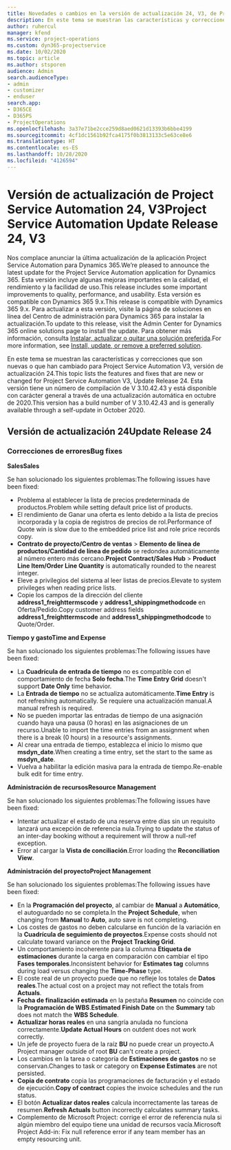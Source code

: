 ```yaml
---
title: Novedades o cambios en la versión de actualización 24, V3, de Project Service Automation
description: En este tema se muestran las características y correcciones que están disponibles en la versión de actualización 24, V3, de Project Service Automation.
author: ruhercul
manager: kfend
ms.service: project-operations
ms.custom: dyn365-projectservice
ms.date: 10/02/2020
ms.topic: article
ms.author: stsporen
audience: Admin
search.audienceType:
- admin
- customizer
- enduser
search.app:
- D365CE
- D365PS
- ProjectOperations
ms.openlocfilehash: 3a37e71be2cce259d8aed0621d13393b6bbe4199
ms.sourcegitcommit: 4cf1dc1561b92fca4175f0b3813133c5e63ce8e6
ms.translationtype: HT
ms.contentlocale: es-ES
ms.lasthandoff: 10/28/2020
ms.locfileid: "4126594"
---
```

# <a name="project-service-automation-update-release-24-v3"></a><span data-ttu-id="a6fcd-103">Versión de actualización de Project Service Automation 24, V3</span><span class="sxs-lookup"><span data-stu-id="a6fcd-103">Project Service Automation Update Release 24, V3</span></span>

<span data-ttu-id="a6fcd-104">Nos complace anunciar la última actualización de la aplicación Project Service Automation para Dynamics 365.</span><span class="sxs-lookup"><span data-stu-id="a6fcd-104">We’re pleased to announce the latest update for the Project Service Automation application for Dynamics 365.</span></span> <span data-ttu-id="a6fcd-105">Esta versión incluye algunas mejoras importantes en la calidad, el rendimiento y la facilidad de uso.</span><span class="sxs-lookup"><span data-stu-id="a6fcd-105">This release includes some important improvements to quality, performance, and usability.</span></span> <span data-ttu-id="a6fcd-106">Esta versión es compatible con Dynamics 365 9.x.</span><span class="sxs-lookup"><span data-stu-id="a6fcd-106">This release is compatible with Dynamics 365 9.x.</span></span> <span data-ttu-id="a6fcd-107">Para actualizar a esta versión, visite la página de soluciones en línea del Centro de administración para Dynamics 365 para instalar la actualización.</span><span class="sxs-lookup"><span data-stu-id="a6fcd-107">To update to this release, visit the Admin Center for Dynamics 365 online solutions page to install the update.</span></span> <span data-ttu-id="a6fcd-108">Para obtener más información, consulta [Instalar, actualizar o quitar una solución preferida](https://docs.microsoft.com/power-platform/admin/install-remove-preferred-solution).</span><span class="sxs-lookup"><span data-stu-id="a6fcd-108">For more information, see [Install, update, or remove a preferred solution](https://docs.microsoft.com/power-platform/admin/install-remove-preferred-solution).</span></span>

<span data-ttu-id="a6fcd-109">En este tema se muestran las características y correcciones que son nuevas o que han cambiado para Project Service Automation V3, versión de actualización 24.</span><span class="sxs-lookup"><span data-stu-id="a6fcd-109">This topic lists the features and fixes that are new or changed for Project Service Automation V3, Update Release 24.</span></span> <span data-ttu-id="a6fcd-110">Esta versión tiene un número de compilación de V 3.10.42.43 y está disponible con carácter general a través de una actualización automática en octubre de 2020.</span><span class="sxs-lookup"><span data-stu-id="a6fcd-110">This version has a build number of V 3.10.42.43 and is generally available through a self-update in October 2020.</span></span>

## <a name="update-release-24"></a><span data-ttu-id="a6fcd-111">Versión de actualización 24</span><span class="sxs-lookup"><span data-stu-id="a6fcd-111">Update Release 24</span></span>

### <a name="bug-fixes"></a><span data-ttu-id="a6fcd-112">Correcciones de errores</span><span class="sxs-lookup"><span data-stu-id="a6fcd-112">Bug fixes</span></span>

<span data-ttu-id="a6fcd-113">**Sales**</span><span class="sxs-lookup"><span data-stu-id="a6fcd-113">**Sales**</span></span>

<span data-ttu-id="a6fcd-114">Se han solucionado los siguientes problemas:</span><span class="sxs-lookup"><span data-stu-id="a6fcd-114">The following issues have been fixed:</span></span>

- <span data-ttu-id="a6fcd-115">Problema al establecer la lista de precios predeterminada de productos.</span><span class="sxs-lookup"><span data-stu-id="a6fcd-115">Problem while setting default price list of products.</span></span>
- <span data-ttu-id="a6fcd-116">El rendimiento de Ganar una oferta es lento debido a la lista de precios incorporada y la copia de registros de precios de rol.</span><span class="sxs-lookup"><span data-stu-id="a6fcd-116">Performance of Quote win is slow due to the embedded price list and role price records copy.</span></span>
- <span data-ttu-id="a6fcd-117">**Contrato de proyecto/Centro de ventas** > **Elemento de línea de productos/Cantidad de línea de pedido** se redondea automáticamente al número entero más cercano.</span><span class="sxs-lookup"><span data-stu-id="a6fcd-117">**Project Contract/Sales Hub** > **Product Line Item/Order Line Quantity** is automatically rounded to the nearest integer.</span></span>
- <span data-ttu-id="a6fcd-118">Eleve a privilegios del sistema al leer listas de precios.</span><span class="sxs-lookup"><span data-stu-id="a6fcd-118">Elevate to system privileges when reading price lists.</span></span>
- <span data-ttu-id="a6fcd-119">Copie los campos de la dirección del cliente **address1_freighttermscode** y **address1_shippingmethodcode** en Oferta/Pedido.</span><span class="sxs-lookup"><span data-stu-id="a6fcd-119">Copy customer address fields **address1_freighttermscode** and **address1_shippingmethodcode** to Quote/Order.</span></span> 


<span data-ttu-id="a6fcd-120">**Tiempo y gasto**</span><span class="sxs-lookup"><span data-stu-id="a6fcd-120">**Time and Expense**</span></span>

<span data-ttu-id="a6fcd-121">Se han solucionado los siguientes problemas:</span><span class="sxs-lookup"><span data-stu-id="a6fcd-121">The following issues have been fixed:</span></span>

- <span data-ttu-id="a6fcd-122">La **Cuadrícula de entrada de tiempo** no es compatible con el comportamiento de fecha **Solo fecha**.</span><span class="sxs-lookup"><span data-stu-id="a6fcd-122">The **Time Entry Grid** doesn't support **Date Only** time behavior.</span></span>
- <span data-ttu-id="a6fcd-123">La **Entrada de tiempo** no se actualiza automáticamente.</span><span class="sxs-lookup"><span data-stu-id="a6fcd-123">**Time Entry** is not refreshing automatically.</span></span> <span data-ttu-id="a6fcd-124">Se requiere una actualización manual.</span><span class="sxs-lookup"><span data-stu-id="a6fcd-124">A manual refresh is required.</span></span>
- <span data-ttu-id="a6fcd-125">No se pueden importar las entradas de tiempo de una asignación cuando haya una pausa (0 horas) en las asignaciones de un recurso.</span><span class="sxs-lookup"><span data-stu-id="a6fcd-125">Unable to import the time entries from an assignment when there is a break (0 hours) in a resource's assignments.</span></span>
- <span data-ttu-id="a6fcd-126">Al crear una entrada de tiempo, establezca el inicio lo mismo que **msdyn_date**.</span><span class="sxs-lookup"><span data-stu-id="a6fcd-126">When creating a time entry, set the start to the same as **msdyn_date**.</span></span>
- <span data-ttu-id="a6fcd-127">Vuelva a habilitar la edición masiva para la entrada de tiempo.</span><span class="sxs-lookup"><span data-stu-id="a6fcd-127">Re-enable bulk edit for time entry.</span></span>

<span data-ttu-id="a6fcd-128">**Administración de recursos**</span><span class="sxs-lookup"><span data-stu-id="a6fcd-128">**Resource Management**</span></span>

<span data-ttu-id="a6fcd-129">Se han solucionado los siguientes problemas:</span><span class="sxs-lookup"><span data-stu-id="a6fcd-129">The following issues have been fixed:</span></span>

- <span data-ttu-id="a6fcd-130">Intentar actualizar el estado de una reserva entre días sin un requisito lanzará una excepción de referencia nula.</span><span class="sxs-lookup"><span data-stu-id="a6fcd-130">Trying to update the status of an inter-day booking without a requirement will throw a null-ref exception.</span></span>
- <span data-ttu-id="a6fcd-131">Error al cargar la **Vista de conciliación**.</span><span class="sxs-lookup"><span data-stu-id="a6fcd-131">Error loading the **Reconciliation View**.</span></span>


<span data-ttu-id="a6fcd-132">**Administración del proyecto**</span><span class="sxs-lookup"><span data-stu-id="a6fcd-132">**Project Management**</span></span>

<span data-ttu-id="a6fcd-133">Se han solucionado los siguientes problemas:</span><span class="sxs-lookup"><span data-stu-id="a6fcd-133">The following issues have been fixed:</span></span>

- <span data-ttu-id="a6fcd-134">En la **Programación del proyecto**, al cambiar de **Manual** a **Automático**, el autoguardado no se completa.</span><span class="sxs-lookup"><span data-stu-id="a6fcd-134">In the **Project Schedule**, when changing from **Manual** to **Auto**, auto save is not completing.</span></span>
- <span data-ttu-id="a6fcd-135">Los costes de gastos no deben calcularse en función de la variación en la **Cuadrícula de seguimiento de proyectos**.</span><span class="sxs-lookup"><span data-stu-id="a6fcd-135">Expense costs should not calculate toward variance on the **Project Tracking Grid**.</span></span>
- <span data-ttu-id="a6fcd-136">Un comportamiento incoherente para la columna **Etiqueta de estimaciones** durante la carga en comparación con cambiar el tipo **Fases temporales**.</span><span class="sxs-lookup"><span data-stu-id="a6fcd-136">Inconsistent behavior for **Estimates tag** columns during load versus changing the **Time-Phase** type.</span></span>
- <span data-ttu-id="a6fcd-137">El coste real de un proyecto puede que no refleje los totales de **Datos reales**.</span><span class="sxs-lookup"><span data-stu-id="a6fcd-137">The actual cost on a project may not reflect the totals from **Actuals**.</span></span>
- <span data-ttu-id="a6fcd-138">**Fecha de finalización estimada** en la pestaña **Resumen** no coincide con la **Programación de WBS**.</span><span class="sxs-lookup"><span data-stu-id="a6fcd-138">**Estimated Finish Date** on the **Summary** tab does not match the **WBS Schedule**.</span></span>
- <span data-ttu-id="a6fcd-139">**Actualizar horas reales** en una sangría anulada no funciona correctamente.</span><span class="sxs-lookup"><span data-stu-id="a6fcd-139">**Update Actual Hours** on outdent does not work correctly.</span></span>
- <span data-ttu-id="a6fcd-140">Un jefe de proyecto fuera de la raíz **BU** no puede crear un proyecto.</span><span class="sxs-lookup"><span data-stu-id="a6fcd-140">A Project manager outside of root **BU** can't create a project.</span></span>
- <span data-ttu-id="a6fcd-141">Los cambios en la tarea o categoría de **Estimaciones de gastos** no se conservan.</span><span class="sxs-lookup"><span data-stu-id="a6fcd-141">Changes to task or category on **Expense Estimates** are not persisted.</span></span>
- <span data-ttu-id="a6fcd-142">**Copia de contrato** copia las programaciones de facturación y el estado de ejecución.</span><span class="sxs-lookup"><span data-stu-id="a6fcd-142">**Copy of contract** copies the invoice schedules and the run status.</span></span>
- <span data-ttu-id="a6fcd-143">El botón **Actualizar datos reales** calcula incorrectamente las tareas de resumen.</span><span class="sxs-lookup"><span data-stu-id="a6fcd-143">**Refresh Actuals** button incorrectly calculates summary tasks.</span></span>
- <span data-ttu-id="a6fcd-144">Complemento de Microsoft Project: corrige el error de referencia nula si algún miembro del equipo tiene una unidad de recursos vacía.</span><span class="sxs-lookup"><span data-stu-id="a6fcd-144">Microsoft Project Add-in: Fix null reference error if any team member has an empty resourcing unit.</span></span>

